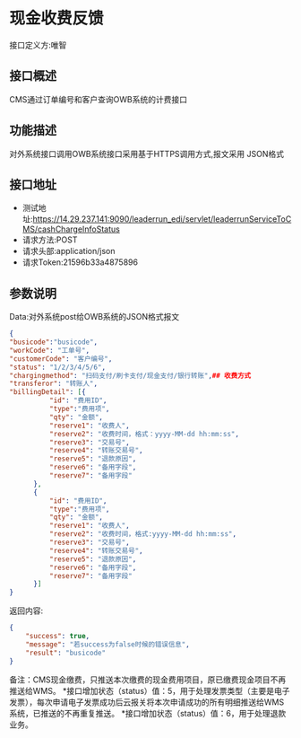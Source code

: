# 现金收费反馈

接口定义方:唯智

## 接口概述

  CMS通过订单编号和客户查询OWB系统的计费接口
  
## 功能描述

  对外系统接口调用OWB系统接口采用基于HTTPS调用方式,报文采用 JSON格式

## 接口地址  
  
  * 测试地址:https://14.29.237.141:9090/leaderrun_edi/servlet/leaderrunServiceToCMS/cashChargeInfoStatus
  * 请求方法:POST
  * 请求头部:application/json
  * 请求Token:21596b33a4875896
  
## 参数说明
  
  Data:对外系统post给OWB系统的JSON格式报文
  
  ```json
{
  "busicode":"busicode",
  "workCode": "工单号",
  "customerCode": "客户编号",
  "status": "1/2/3/4/5/6",
  "chargingmethod": "扫码支付/刷卡支付/现金支付/银行转账",## 收费方式
  "transferor": "转账人",
  "billingDetail": [{
			"id": "费用ID",
			"type":"费用项",
			"qty": "金额",
			"reserve1": "收费人",
			"reserve2": "收费时间，格式：yyyy-MM-dd hh:mm:ss",
			"reserve3": "交易号",
			"reserve4": "转账交易号",
			"reserve5": "退款原因",
			"reserve6": "备用字段",
			"reserve7": "备用字段"
		},
		{
			"id": "费用ID",
			"type":"费用项",
			"qty": "金额",
			"reserve1": "收费人",
			"reserve2": "收费时间，格式:yyyy-MM-dd hh:mm:ss",
			"reserve3": "交易号",
			"reserve4": "转账交易号",
			"reserve5": "退款原因",
			"reserve6": "备用字段",
			"reserve7": "备用字段"
		}]
}
```
  
返回内容:
```json
{
    "success": true,
    "message": "若success为false时候的错误信息",
    "result": "busicode"
}
```

备注：CMS现金缴费，只推送本次缴费的现金费用项目，原已缴费现金项目不再推送给WMS。
  *接口增加状态（status）值：5，用于处理发票类型（主要是电子发票），每次申请电子发票成功后云报关将本次申请成功的所有明细推送给WMS系统，已推送的不再重复推送。
  *接口增加状态（status）值：6，用于处理退款业务。
